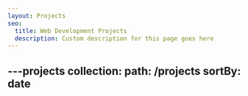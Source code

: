 ```yaml
---
layout: Projects
seo:
  title: Web Development Projects
  description: Custom description for this page goes here
---
```


---projects
collection:
  path: /projects
  sortBy: date
---
